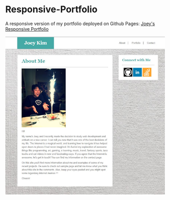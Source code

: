 # Responsive-Portfolio

A responsive version of my portfolio deployed on Github Pages: [Joey's Responsive Portfolio](https://sharebot-joe.github.io/Responsive-Portfolio/ "Joey's Reponsive Portfolio")

<img src="assets/images/screenshot.JPG" alt="alt text" width="500">
